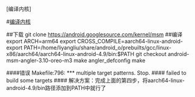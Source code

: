 [编译内核]

#[编译内核](https://source.android.com/setup/build/building-kernels)

##下载
    git clone https://android.googlesource.com/kernel/msm
##编译    
    export ARCH=arm64
    export CROSS_COMPILE=aarch64-linux-android-
    export PATH=/home/liyangliu/share/android_o/prebuilts/gcc/linux-x86/aarch64/aarch64-linux-android-4.9/bin:$PATH
    git checkout android-msm-angler-3.10-oreo-m3
    make angler_defconfig
    make


####错误
    Makefile:796: *** multiple target patterns.  Stop.
    #### failed to build some targets  ####
解决方案：完成上面的第四步，将aarch64-linux-android-4.9/bin路径添加到PATH中就行了
